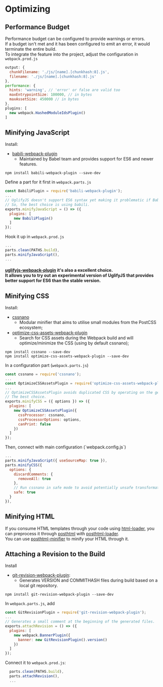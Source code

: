 # Optimizing

## Performance Budget
Performance budget can be configured to provide warnings or errors.<br>
If a budget isn't met and it has been configured to emit an error, it would terminate the entire build.<br>
To integrate the feature into the project, adjust the configuration in `webpack.prod.js`
```javascript
output: {
  chunkFilename: './js/[name].[chunkhash:8].js',
  filename: './js/[name].[chunkhash:8].js'
},
performance: {
  hints: 'warning', // 'error' or false are valid too
  maxEntrypointSize: 100000, // in bytes
  maxAssetSize: 450000 // in bytes
},
plugins: [
  new webpack.HashedModuleIdsPlugin()
]
```

## Minifying JavaScript
Install:
+ [babili-webpack-plugin ]()
  + Maintained by Babel team and provides support for ES6 and newer features.
```
npm install babili-webpack-plugin --save-dev
```

Define a part for it first in `webpack.parts.js`
```javascript
const BabiliPlugin = require('babili-webpack-plugin');
...
// UglifyJS doesn't support ES6 syntax yet making it problematic if Babel and babel-preset-env are used while targeting specific browsers.
// So, the best choice is using babili.
exports.minifyJavaScript = () => ({
  plugins: [
    new BabiliPlugin()
  ]
});
```

Hook it up in `webpack.prod.js`
```javascript
...
parts.clean(PATHS.build),
parts.minifyJavaScript(),
...
```
#### [uglifyjs-webpack-plugin](https://www.npmjs.com/package/uglifyjs-webpack-plugin) it's also a excellent choice.<br>It allows you to try out an experimental version of UglifyJS that provides better support for ES6 than the stable version.

## Minifying CSS
Install:
+ [cssnano](https://www.npmjs.com/package/cssnano)
  + Modular minifier that aims to utilise small modules from the PostCSS ecosystem;
+ [optimize-css-assets-webpack-plugin](https://www.npmjs.com/package/optimize-css-assets-webpack-plugin)
  + Search for CSS assets during the Webpack build and will optimize/minimize the CSS (using by default cssnano);
```
npm install cssnano --save-dev
npm install optimize-css-assets-webpack-plugin --save-dev
```

In a configuration part (`webpack.parts.js`)
```javascript
const cssnano = require('cssnano');
...
const OptimizeCSSAssetsPlugin = require('optimize-css-assets-webpack-plugin');
...
// OptimizeCSSAssetsPlugin avoids duplicated CSS by operating on the generated result and thus can lead to a better result.
// The best choice.
exports.minifyCSS = ({ options }) => ({
  plugins: [
    new OptimizeCSSAssetsPlugin({
      cssProcessor: cssnano,
      cssProcessorOptions: options,
      canPrint: false
    })
  ]
});
```

Then, connect with main configuration (´webpack.config.js`)
```javascript
...
parts.minifyJavaScript({ useSourceMap: true }),
parts.minifyCSS({
  options: {
    discardComments: {
      removeAll: true
    },
    // Run cssnano in safe mode to avoid potentially unsafe transformations.
    safe: true
  }
}),
```
## Minifying HTML
If you consume HTML templates through your code using [html-loader](https://www.npmjs.com/package/html-loader), you can preprocess it through [posthtml](https://www.npmjs.com/package/posthtml) with [posthtml-loader](https://www.npmjs.com/package/posthtml-loader).<br>
You can use [posthtml-minifier](https://www.npmjs.com/package/posthtml-minifier) to minify your HTML through it.

## Attaching a Revision to the Build
Install
+ [git-revision-webpack-plugin](https://github.com/pirelenito/git-revision-webpack-plugin):
  + Generates VERSION and COMMITHASH files during build based on a local git repository.
```
npm install git-revision-webpack-plugin --save-dev
```

In `webpack.parts.js`, add
```javascript
const GitRevisionPlugin = require('git-revision-webpack-plugin');
...
// Generates a small comment at the beginning of the generated files.
exports.attachRevision = () => ({
  plugins: [
    new webpack.BannerPlugin({
      banner: new GitRevisionPlugin().version()
    })
  ]
});
```

Connect it to `webpack.prod.js`:

```javascript
  parts.clean(PATHS.build),
  parts.attachRevision(),
  ...
```
